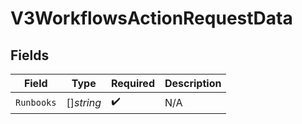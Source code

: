 # V3WorkflowsActionRequestData


## Fields

| Field              | Type               | Required           | Description        |
| ------------------ | ------------------ | ------------------ | ------------------ |
| `Runbooks`         | []*string*         | :heavy_check_mark: | N/A                |